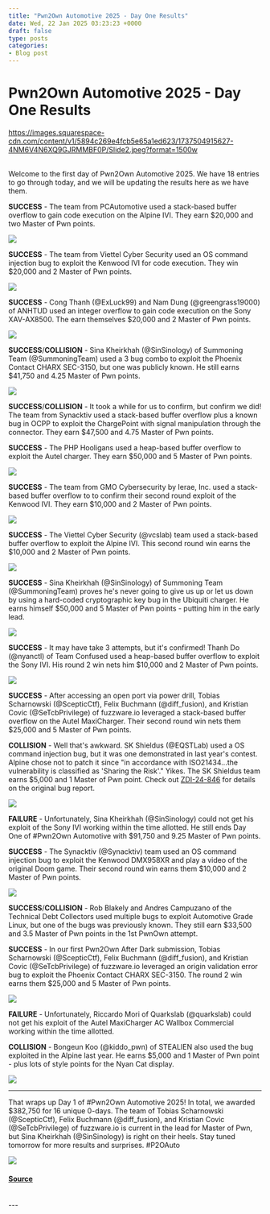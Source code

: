 ```yaml
---
title: "Pwn2Own Automotive 2025 - Day One Results"
date: Wed, 22 Jan 2025 03:23:23 +0000
draft: false
type: posts
categories: 
- Blog post
---
```

# Pwn2Own Automotive 2025 - Day One Results
https://images.squarespace-cdn.com/content/v1/5894c269e4fcb5e65a1ed623/1737504915627-4NM6V4N6XQ9GJRMMBF0P/Slide2.jpeg?format=1500w
<br/>

<br/>
Welcome to the first day of Pwn2Own Automotive 2025. We have 18 entries to go through today, and we will be updating the results here as we have them.

**SUCCESS** - The team from PCAutomotive used a stack-based buffer overflow to gain code execution on the Alpine IVI. They earn $20,000 and two Master of Pwn points.

![](https://images.squarespace-cdn.com/content/v1/5894c269e4fcb5e65a1ed623/9fec8c8d-1add-4ae9-be2d-5a4f222a37b4/Image+%2843%29.jpeg?format=1000w)

**SUCCESS** - The team from Viettel Cyber Security used an OS command injection bug to exploit the Kenwood IVI for code execution. They win $20,000 and 2 Master of Pwn points.

![](https://images.squarespace-cdn.com/content/v1/5894c269e4fcb5e65a1ed623/a2bccada-3130-4321-9a93-acc7cb822f7f/Image+%2844%29.jpeg?format=1000w)

**SUCCESS** - Cong Thanh (@ExLuck99) and Nam Dung (@greengrass19000) of ANHTUD used an integer overflow to gain code execution on the Sony XAV-AX8500. The earn themselves $20,000 and 2 Master of Pwn points.

![](https://images.squarespace-cdn.com/content/v1/5894c269e4fcb5e65a1ed623/43536f06-84f9-42eb-b6f8-3860156c0d52/Image+%2844%29.jpeg?format=1000w)

**SUCCESS**/**COLLISION** - Sina Kheirkhah (@SinSinology) of Summoning Team (@SummoningTeam) used a 3 bug combo to exploit the Phoenix Contact CHARX SEC-3150, but one was publicly known. He still earns $41,750 and 4.25 Master of Pwn points.

![](https://images.squarespace-cdn.com/content/v1/5894c269e4fcb5e65a1ed623/74224220-2f6e-4675-9ec2-9576427ede77/Sina1a.png?format=1000w)

**SUCCESS**/**COLLISION** - It took a while for us to confirm, but confirm we did! The team from Synacktiv used a stack-based buffer overflow plus a known bug in OCPP to exploit the ChargePoint with signal manipulation through the connector. They earn $47,500 and 4.75 Master of Pwn points.

**SUCCESS** - The PHP Hooligans used a heap-based buffer overflow to exploit the Autel charger. They earn $50,000 and 5 Master of Pwn points.

![](https://images.squarespace-cdn.com/content/v1/5894c269e4fcb5e65a1ed623/398b51e9-d946-4239-a1d7-9ddf8362a19f/20250122_131017.JPG?format=1000w)

**SUCCESS** - The team from GMO Cybersecurity by Ierae, Inc. used a stack-based buffer overflow to to confirm their second round exploit of the Kenwood IVI. They earn $10,000 and 2 Master of Pwn points.

![](https://images.squarespace-cdn.com/content/v1/5894c269e4fcb5e65a1ed623/650f83ff-654f-4953-b3cc-4526919b265a/Image+%2845%29.jpeg?format=1000w)

**SUCCESS** - The Viettel Cyber Security (@vcslab) team used a stack-based buffer overflow to exploit the Alpine IVI. This second round win earns the $10,000 and 2 Master of Pwn points.

![](https://images.squarespace-cdn.com/content/v1/5894c269e4fcb5e65a1ed623/c7e80eda-fe87-47e6-beea-4e515a85c067/Image+%2846%29.jpeg?format=1000w)

**SUCCESS** - Sina Kheirkhah (@SinSinology) of Summoning Team (@SummoningTeam) proves he's never going to give us up or let us down by using a hard-coded cryptographic key bug in the Ubiquiti charger. He earns himself $50,000 and 5 Master of Pwn points - putting him in the early lead.

![](https://images.squarespace-cdn.com/content/v1/5894c269e4fcb5e65a1ed623/b5a4544b-04b6-4e23-80d7-6336007e21d7/Image+%2847%29.jpeg?format=1000w)

**SUCCESS** - It may have take 3 attempts, but it's confirmed! Thanh Do (@nyanctl) of Team Confused used a heap-based buffer overflow to exploit the Sony IVI. His round 2 win nets him $10,000 and 2 Master of Pwn points.

![](https://images.squarespace-cdn.com/content/v1/5894c269e4fcb5e65a1ed623/e866f0ad-a9c7-406e-b522-97d88f318842/Image+%2848%29.jpeg?format=1000w)

**SUCCESS** - After accessing an open port via power drill, Tobias Scharnowski (@ScepticCtf), Felix Buchmann (@diff\_fusion), and Kristian Covic (@SeTcbPrivilege) of fuzzware.io leveraged a stack-based buffer overflow on the Autel MaxiCharger. Their second round win nets them $25,000 and 5 Master of Pwn points.

**COLLISION** - Well that's awkward. SK Shieldus (@EQSTLab) used a OS command injection bug, but it was one demonstrated in last year's contest. Alpine chose not to patch it since "in accordance with ISO21434...the vulnerability is classified as 'Sharing the Risk'." Yikes. The SK Shieldus team earns $5,000 and 1 Master of Pwn point. Check out [ZDI-24-846](https://www.zerodayinitiative.com/advisories/ZDI-24-846/) for details on the original bug report.

![](https://images.squarespace-cdn.com/content/v1/5894c269e4fcb5e65a1ed623/35ae2fce-480e-44af-bbe3-34e6d355eedc/Image+%2849%29.jpeg?format=1000w)

**FAILURE** - Unfortunately, Sina Kheirkhah (@SinSinology) could not get his exploit of the Sony IVI working within the time allotted. He still ends Day One of #Pwn2Own Automotive with $91,750 and 9.25 Master of Pwn points.

**SUCCESS** - The Synacktiv (@Synacktiv) team used an OS command injection bug to exploit the Kenwood DMX958XR and play a video of the original Doom game. Their second round win earns them $10,000 and 2 Master of Pwn points.

![](https://images.squarespace-cdn.com/content/v1/5894c269e4fcb5e65a1ed623/a15646c5-7f48-4902-8c24-5f4f925d7116/Image+%2850%29.jpeg?format=1000w)

**SUCCESS**/**COLLISION** - Rob Blakely and Andres Campuzano of the Technical Debt Collectors used multiple bugs to exploit Automotive Grade Linux, but one of the bugs was previously known. They still earn $33,500 and 3.5 Master of Pwn points in the 1st PwnOwn attempt.

**SUCCESS** - In our first Pwn2Own After Dark submission, Tobias Scharnowski (@ScepticCtf), Felix Buchmann (@diff\_fusion), and Kristian Covic (@SeTcbPrivilege) of fuzzware.io leveraged an origin validation error bug to exploit the Phoenix Contact CHARX SEC-3150. The round 2 win earns them $25,000 and 5 Master of Pwn points.

![](https://images.squarespace-cdn.com/content/v1/5894c269e4fcb5e65a1ed623/8432892a-91b9-450b-9b09-35dea8dcecf5/IMG_5381.jpg?format=1000w)

**FAILURE** - Unfortunately, Riccardo Mori of Quarkslab (@quarkslab) could not get his exploit of the Autel MaxiCharger AC Wallbox Commercial working within the time allotted.

**COLLISION** - Bongeun Koo (@kiddo\_pwn) of STEALIEN also used the bug exploited in the Alpine last year. He earns $5,000 and 1 Master of Pwn point - plus lots of style points for the Nyan Cat display.

![](https://images.squarespace-cdn.com/content/v1/5894c269e4fcb5e65a1ed623/5c9e2b17-ad9f-4d8c-93e3-5db886eba56d/Image+%2851%29.jpeg?format=1000w)

* * *

That wraps up Day 1 of #Pwn2Own Automotive 2025! In total, we awarded $382,750 for 16 unique 0-days. The team of Tobias Scharnowski (@ScepticCtf), Felix Buchmann (@diff\_fusion), and Kristian Covic (@SeTcbPrivilege) of fuzzware.io is current in the lead for Master of Pwn, but Sina Kheirkhah (@SinSinology) is right on their heels. Stay tuned tomorrow for more results and surprises. #P2OAuto

![](https://images.squarespace-cdn.com/content/v1/5894c269e4fcb5e65a1ed623/c1349508-5ab5-4603-ac9a-b5b03887bdb5/P2O-Tokyo-2025+Master+of+Pwn+Leaderboard.jpg?format=1000w)

#### [Source](https://www.thezdi.com/blog/2025/1/21/pwn2own-automotive-2025-day-one-results)

<br/>
---
